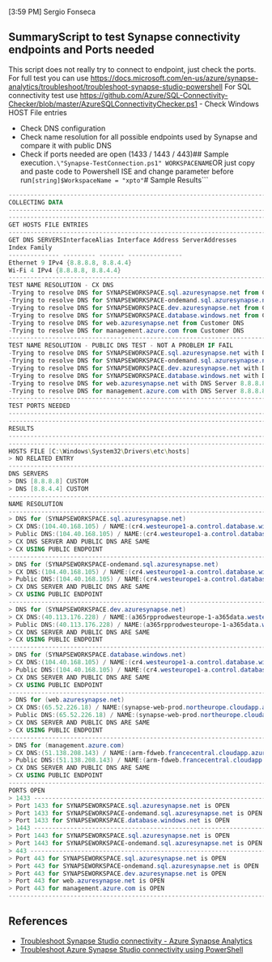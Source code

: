 [3:59 PM] Sergio Fonseca
## SummaryScript to test Synapse connectivity endpoints and Ports needed
This script does not really try to connect to endpoint, just check the ports. For full test you can use https://docs.microsoft.com/en-us/azure/synapse-analytics/troubleshoot/troubleshoot-synapse-studio-powershell
For SQL connectivity test use https://github.com/Azure/SQL-Connectivity-Checker/blob/master/AzureSQLConnectivityChecker.ps1 - Check Windows HOST File entries
- Check DNS configuration
- Check name resolution for all possible endpoints used by Synapse and compare it with public DNS
- Check if ports needed are open (1433 / 1443 / 443)## Sample execution```
.\"Synapse-TestConnection.ps1" WORKSPACENAME
```OR just copy and paste code to Powershell ISE and change parameter before run```
[string]$WorkspaceName = "xpto"
```# Sample Results```
```powershell
------------------------------------------------------------------------------
COLLECTING DATA
------------------------------------------------------------------------------
----------------------------------------------------------------------------
GET HOSTS FILE ENTRIES
----------------------------------------------------------------------------
GET DNS SERVERSInterfaceAlias Interface Address ServerAddresses
Index Family
-------------- --------- ------- ---------------
Ethernet 9 IPv4 {8.8.8.8, 8.8.4.4}
Wi-Fi 4 IPv4 {8.8.8.8, 8.8.4.4}
----------------------------------------------------------------------------
TEST NAME RESOLUTION - CX DNS
-Trying to resolve DNS for SYNAPSEWORKSPACE.sql.azuresynapse.net from Customer DNS
-Trying to resolve DNS for SYNAPSEWORKSPACE-ondemand.sql.azuresynapse.net from Customer DNS
-Trying to resolve DNS for SYNAPSEWORKSPACE.dev.azuresynapse.net from Customer DNS
-Trying to resolve DNS for SYNAPSEWORKSPACE.database.windows.net from Customer DNS
-Trying to resolve DNS for web.azuresynapse.net from Customer DNS
-Trying to resolve DNS for management.azure.com from Customer DNS
----------------------------------------------------------------------------
TEST NAME RESOLUTION - PUBLIC DNS TEST - NOT A PROBLEM IF FAIL
-Trying to resolve DNS for SYNAPSEWORKSPACE.sql.azuresynapse.net with DNS Server 8.8.8.8
-Trying to resolve DNS for SYNAPSEWORKSPACE-ondemand.sql.azuresynapse.net with DNS Server 8.8.8.8
-Trying to resolve DNS for SYNAPSEWORKSPACE.dev.azuresynapse.net with DNS Server 8.8.8.8
-Trying to resolve DNS for SYNAPSEWORKSPACE.database.windows.net with DNS Server 8.8.8.8
-Trying to resolve DNS for web.azuresynapse.net with DNS Server 8.8.8.8
-Trying to resolve DNS for management.azure.com with DNS Server 8.8.8.8
----------------------------------------------------------------------------
TEST PORTS NEEDED
----------------------------------------------------------------------------
------------------------------------------------------------------------------
RESULTS
------------------------------------------------------------------------------
----------------------------------------------------------------------------
HOSTS FILE [C:\Windows\System32\Drivers\etc\hosts]
> NO RELATED ENTRY
----------------------------------------------------------------------------
DNS SERVERS
> DNS [8.8.8.8] CUSTOM
> DNS [8.8.4.4] CUSTOM
----------------------------------------------------------------------------
NAME RESOLUTION
----------------------------------------------------------------------------
> DNS for (SYNAPSEWORKSPACE.sql.azuresynapse.net)
> CX DNS:(104.40.168.105) / NAME:(cr4.westeurope1-a.control.database.windows.net)
> Public DNS:(104.40.168.105) / NAME:(cr4.westeurope1-a.control.database.windows.net)
> CX DNS SERVER AND PUBLIC DNS ARE SAME
> CX USING PUBLIC ENDPOINT
----------------------------------------------------------------------------
> DNS for (SYNAPSEWORKSPACE-ondemand.sql.azuresynapse.net)
> CX DNS:(104.40.168.105) / NAME:(cr4.westeurope1-a.control.database.windows.net)
> Public DNS:(104.40.168.105) / NAME:(cr4.westeurope1-a.control.database.windows.net)
> CX DNS SERVER AND PUBLIC DNS ARE SAME
> CX USING PUBLIC ENDPOINT
----------------------------------------------------------------------------
> DNS for (SYNAPSEWORKSPACE.dev.azuresynapse.net)
> CX DNS:(40.113.176.228) / NAME:(a365rpprodwesteurope-1-a365data.westeurope.cloudapp.azure.com)
> Public DNS:(40.113.176.228) / NAME:(a365rpprodwesteurope-1-a365data.westeurope.cloudapp.azure.com)
> CX DNS SERVER AND PUBLIC DNS ARE SAME
> CX USING PUBLIC ENDPOINT
----------------------------------------------------------------------------
> DNS for (SYNAPSEWORKSPACE.database.windows.net)
> CX DNS:(104.40.168.105) / NAME:(cr4.westeurope1-a.control.database.windows.net)
> Public DNS:(104.40.168.105) / NAME:(cr4.westeurope1-a.control.database.windows.net)
> CX DNS SERVER AND PUBLIC DNS ARE SAME
> CX USING PUBLIC ENDPOINT
----------------------------------------------------------------------------
> DNS for (web.azuresynapse.net)
> CX DNS:(65.52.226.18) / NAME:(synapse-web-prod.northeurope.cloudapp.azure.com)
> Public DNS:(65.52.226.18) / NAME:(synapse-web-prod.northeurope.cloudapp.azure.com)
> CX DNS SERVER AND PUBLIC DNS ARE SAME
> CX USING PUBLIC ENDPOINT
----------------------------------------------------------------------------
> DNS for (management.azure.com)
> CX DNS:(51.138.208.143) / NAME:(arm-fdweb.francecentral.cloudapp.azure.com)
> Public DNS:(51.138.208.143) / NAME:(arm-fdweb.francecentral.cloudapp.azure.com)
> CX DNS SERVER AND PUBLIC DNS ARE SAME
> CX USING PUBLIC ENDPOINT
----------------------------------------------------------------------------
PORTS OPEN
> 1433 --------------------------------------------------------------------
> Port 1433 for SYNAPSEWORKSPACE.sql.azuresynapse.net is OPEN
> Port 1433 for SYNAPSEWORKSPACE-ondemand.sql.azuresynapse.net is OPEN
> Port 1433 for SYNAPSEWORKSPACE.database.windows.net is OPEN
> 1443 --------------------------------------------------------------------
> Port 1443 for SYNAPSEWORKSPACE.sql.azuresynapse.net is OPEN
> Port 1443 for SYNAPSEWORKSPACE-ondemand.sql.azuresynapse.net is OPEN
> 443 ---------------------------------------------------------------------
> Port 443 for SYNAPSEWORKSPACE.sql.azuresynapse.net is OPEN
> Port 443 for SYNAPSEWORKSPACE-ondemand.sql.azuresynapse.net is OPEN
> Port 443 for SYNAPSEWORKSPACE.dev.azuresynapse.net is OPEN
> Port 443 for web.azuresynapse.net is OPEN
> Port 443 for management.azure.com is OPEN
------------------------------------------------------------------------------
```

## References
- [Troubleshoot Synapse Studio connectivity - Azure Synapse Analytics](https://github.com/Azure/SQL-Connectivity-Checker/blob/master/AzureSQLConnectivityChecker.ps1)
- [Troubleshoot Azure Synapse Studio connectivity using PowerShell](https://docs.microsoft.com/en-us/azure/synapse-analytics/troubleshoot/troubleshoot-synapse-studio-powershell)

